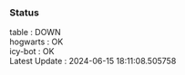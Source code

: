 ### Status


table : DOWN  
hogwarts : OK  
icy-bot : OK  
Latest Update : 2024-06-15 18:11:08.505758

